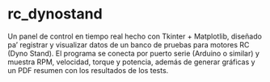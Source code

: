 # rc_dynostand
Un panel de control en tiempo real hecho con Tkinter + Matplotlib, diseñado pa’ registrar y visualizar datos de un banco de pruebas para motores RC (Dyno Stand). El programa se conecta por puerto serie (Arduino o similar) y muestra RPM, velocidad, torque y potencia, además de generar gráficas y un PDF resumen con los resultados de los tests.
